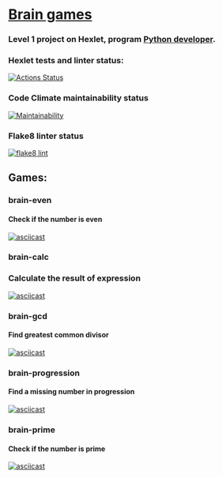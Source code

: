 # [Brain games](https://ru.hexlet.io/programs/python/projects/49)

### Level 1 project on Hexlet, program [Python developer](https://ru.hexlet.io/programs/python).


### Hexlet tests and linter status:
[![Actions Status](https://github.com/paalso/python-project-lvl1/workflows/hexlet-check/badge.svg)](https://github.com/paalso/python-project-lvl1/actions)

### Code Climate maintainability status
[![Maintainability](https://api.codeclimate.com/v1/badges/a99a88d28ad37a79dbf6/maintainability)](https://codeclimate.com/github/codeclimate/codeclimate/maintainability)

### Flake8 linter status
[![flake8 lint](https://github.com/paalso/python-project-lvl1/actions/workflows/lint_project.yml/badge.svg)](https://github.com/paalso/python-project-lvl1/actions/workflows/lint_project.yml)


## Games:
### brain-even
#### Check if the number is even
[![asciicast](https://asciinema.org/a/6rg2rojBjl62lmNd6h6DDZ1WU.svg)](https://asciinema.org/a/6rg2rojBjl62lmNd6h6DDZ1WU)

### brain-calc
### Calculate the result of expression
[![asciicast](https://asciinema.org/a/xVqccFtpv8IYika9St8qsu58g.svg)](https://asciinema.org/a/xVqccFtpv8IYika9St8qsu58g)

### brain-gcd
#### Find greatest common divisor
[![asciicast](https://asciinema.org/a/MR8EVcNNKGjXiGPH3fCuuoNNw.svg)](https://asciinema.org/a/MR8EVcNNKGjXiGPH3fCuuoNNw)

### brain-progression
#### Find a missing number in progression
[![asciicast](https://asciinema.org/a/Sv8moOEugemgIL3e14GqkmdPV.svg)](https://asciinema.org/a/Sv8moOEugemgIL3e14GqkmdPV)

### brain-prime
#### Check if the number is prime
[![asciicast](https://asciinema.org/a/HWQKrBJZ6LYdfrXhLcYm1mbMF.svg)](https://asciinema.org/a/HWQKrBJZ6LYdfrXhLcYm1mbMF)


